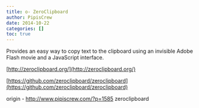 ```yaml
---
title: o- ZeroClipboard
author: PipisCrew
date: 2014-10-22
categories: []
toc: true
---
```


Provides an easy way to copy text to the clipboard using an invisible Adobe Flash movie and a JavaScript interface.

[http://zeroclipboard.org/](http://zeroclipboard.org/)

[https://github.com/zeroclipboard/zeroclipboard](https://github.com/zeroclipboard/zeroclipboard)

origin - http://www.pipiscrew.com/?p=1585 zeroclipboard